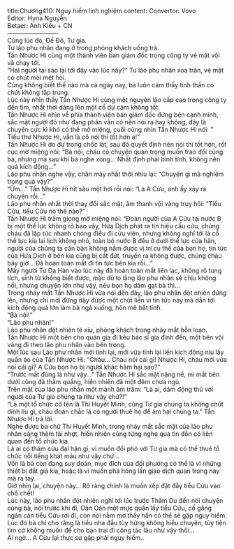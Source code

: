 title:Chương410: Nguy hiểm linh nghiệm
content:
Convertor: Vovo<br>Editor: Hyna Nguyễn<br>Betaer: Anh Kiều + CN<br>————————-<br>Cùng lúc đó, Đế Đô, Tư gia.<br>Tư lão phu nhân đang ở trong phòng khách uống trà.<br>Tần Nhược Hi cùng một thành viên ban giám đốc trong công ty vẻ mặt vội vã chạy tới.<br>“Hai người tại sao lại tới đây vào lúc này?” Tư lão phu nhân xoa trán, vẻ mặt có chút mỏi mệt hỏi.<br>Cũng không biết thế nào mà cả ngày nay, bà luôn cảm thấy tinh thần có chút không tập trung.<br>Lúc này nhìn thấy Tần Nhược Hi cùng một nguyên lão cấp cao trong công ty đến tìm, nhất thời dâng lên một cổ dự cảm không tốt.<br>Tần Nhược Hi nhìn về phía thành viên ban giám đốc đứng bên cạnh mình, sắc mặt người đó như đang phân vân có nên nói ra hay không, đây là chuyện cực kì khó có thể mở miệng, cuối cùng nhìn Tần Nhược Hi nói: ” Tiểu thư Nhược Hi, vẫn là cô nói thì tốt hơn a!”<br>Tần Nhược Hi do dự trong chốc lát, sau đó quyết định nên nói thì tốt hơn, rốt cục mở miệng nói: “Bà nội, cháu có chuyện quan trọng muốn trao đổi cùng bà, nhưng mà sau khi bà nghe xong… Nhất định phải bình tĩnh, không nên quá kích động…”<br>Lão phu nhân nghe vậy, chân mày nhất thời nhíu lại: “Chuyện gì mà nghiêm trọng quá vậy?”<br>“Ừm…” Tần Nhược Hi hít sâu một hơi rồi nói: “Là A Cửu, anh ấy xảy ra chuyện rồi…”<br>Lão phu nhân nhất thời thay đổi sắc mặt, âm thanh vội vàng truy hỏi: “Tiểu Cửu, tiểu Cửu nó thế nào?”<br>Tần Nhược Hi trầm giọng mở miệng nói: “Đoàn người của A Cửu tại nước B bị một thế lực không rõ bao vây, Hứa Dịch phát ra tín hiệu cầu cứu, chúng cháu đã lập tức nhanh chóng điều đi cứu viện, nhưng không nghĩ tới là cổ thế lực kia lai lịch không nhỏ, toàn bộ nước B đều ở dưới thế lực của hắn, người của chúng ta căn bản không nắm được vị trí cụ thể của bọn họ, tin tức của Hứa Dịch ở bên kia cũng bị cắt đứt, truyền ra không được, chúng cháu bây giờ… Đã hoàn toàn mất đi tin tức bên kia rồi…”<br>Mấy người Tư Dạ Hàn vào lúc này đã hoàn toàn mất liên lạc, không rõ tung tích, sinh tử không biết được, mặc dù lo lắng lão phu nhân sẽ chịu không nổi, nhưng chuyện lớn như vậy, nếu bọn họ dám gạt bà thì…<br>Trong nháy mắt Tần Nhược Hi vừa nói đến đây, lão phu nhân đột nhiên đứng lên, nhưng chỉ mới đứng dậy được một chút liền vì tin tức này mà dẫn tới kích động quá lớn làm bà ngã xuống, hôn mê bất tỉnh.<br>“Bà nội!”<br>“Lão phu nhân!”<br>Lão phu nhân đột nhiên té xỉu, phòng khách trong nháy mắt hỗn loạn.<br>Tần Nhược Hi một bên cho quản gia đi kêu bác sĩ gia đình đến, một bên vội vàng đi theo lão phu nhân vào bên trong.<br>Một lúc sau Lão phu nhân mới tỉnh lại, mới vừa tỉnh lại liền kích động níu lấy quần áo của Tần Nhược Hi: “Cháu… Cháu nói cái gì! Nhược Hi, cháu mới vừa nói cái gì? A Cửu bọn họ bị người khác hãm hại sao?”<br>“Trước mắt đúng là như vậy…” Tần Nhược Hi sắc mặt nặng nề, mí mắt bên dưới cũng đã thâm quầng, hiển nhiên đã một đêm chưa ngủ.<br>Trên mặt của lão phu nhân một mảnh âm trầm: “Là ai, dám động thủ với người của Tư gia chúng ta như vậy chứ?!”<br>“Là một tổ chức có tên là Thí Huyết Minh, cùng Tư gia chúng ta không chút dính líu gì, cháu đoán chắc là có người thuê họ để ám hại chúng ta.” Tần Nhược Hi trả lời.<br>Nghe được ba chữ Thí Huyết Minh, trong nháy mắt sắc mặt của lão phu nhân càng thêm tái nhợt, hiển nhiên cũng từng nghe qua tin đồn có liên quan đến tổ chức kia.<br>Là ai có thâm cừu đại hận gì, vì muốn đối phó với Tư gia mà có thể thuê tổ chức nổi tiếng khát máu như vậy chứ…<br>Vốn là bà còn đang suy đoán, mục đích của đối phương có thể là vì những thiết bị đắt giá kia, hoặc là vì muốn phá hỏng lần giao dịch quan trọng này mà ra tay.<br>Giờ nhìn lại, chuyện này… Rõ ràng chính là muốn xếp đặt đẩy tiểu Cửu vào chỗ chết!<br>Lúc này, lão phu nhân đột nhiên nghĩ tới lúc trước Thấm Du đến nói chuyện cùng bà, nói trước khi đi, Oản Oản một mực quấn lấy tiểu Cửu, cố gắng ngăn cản tiểu Cửu rời đi, còn nói nằm mơ thấy hắn có thể sẽ gặp nguy hiểm.<br>Lúc đó bà chỉ cho rằng là tiểu nha đầu tùy hứng không hiểu chuyện, tùy tiện tìm cớ không muốn để cho bạn trai đi công tác lâu như vậy thôi…<br>Ai ngờ… A Cửu lại thực sự gặp phải nguy hiểm..